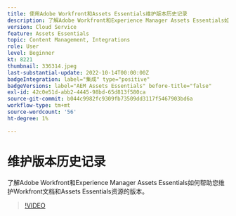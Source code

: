 ```yaml
---
title: 使用Adobe Workfront和Assets Essentials维护版本历史记录
description: 了解Adobe Workfront和Experience Manager Assets Essentials如何帮助您维护Workfront文档和Assets Essentials资源的版本。
version: Cloud Service
feature: Assets Essentials
topic: Content Management, Integrations
role: User
level: Beginner
kt: 8221
thumbnail: 336314.jpeg
last-substantial-update: 2022-10-14T00:00:00Z
badgeIntegration: label="集成" type="positive"
badgeVersions: label="AEM Assets Essentials" before-title="false"
exl-id: 42c0e51d-abb2-4445-98bd-65d813f580ca
source-git-commit: b044c9982fc9309fb73509dd3117f5467903bd6a
workflow-type: tm+mt
source-wordcount: '56'
ht-degree: 1%

---
```


# 维护版本历史记录

了解Adobe Workfront和Experience Manager Assets Essentials如何帮助您维护Workfront文档和Assets Essentials资源的版本。

>[!VIDEO](https://video.tv.adobe.com/v/336314?quality=12&learn=on)
